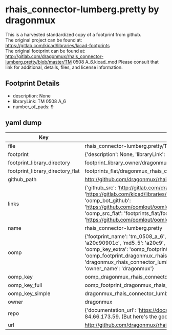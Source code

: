 # rhais_connector-lumberg.pretty by dragonmux  
This is a harvested standardized copy of a footprint from github.  
The original project can be found at:  
https://gitlab.com/kicad/libraries/kicad-footprints  
The original footprint can be found at:
http://gitlab.com/dragonmux/rhais_connector-lumberg.pretty/blob/master/TM 0508 A_6.kicad_mod
Please consult that link for additional, details, files, and license information.  
## Footprint Details
* description: None  
* libraryLink: TM 0508 A_6  
* number_of_pads: 9  
## yaml dump  
| Key | Value |  
| --- | --- |  
| file | rhais_connector-lumberg.pretty/TM 0508 A_6.kicad_mod |  
| footprint | {'description': None, 'libraryLink': 'TM 0508 A_6', 'number_of_pads': 9} |  
| footprint_library_directory | footprint_library_owner/dragonmux_rhais_connector-lumberg.pretty |  
| footprint_library_directory_flat | footprints_flat/dragonmux_rhais_connector_lumberg_tm_0508_a_6/working |  
| github_path | http://github.com/dragonmux/rhais_connector-lumberg.pretty/blob/master/TM 0508 A_6.kicad_mod |  
| links | {'github_src': 'http://gitlab.com/dragonmux/rhais_connector-lumberg.pretty/blob/master/TM 0508 A_6.kicad_mod', 'github_src_repo': 'https://gitlab.com/kicad/libraries/kicad-footprints', 'oomp_bot': 'footprints/dragonmux_rhais_connector_lumberg_tm_0508_a_6/working', 'oomp_bot_github': 'https://github.com/oomlout/oomlout_oomp_footprint_bot/tree/main/footprints/dragonmux_rhais_connector_lumberg_tm_0508_a_6/working', 'oomp_src_flat': 'footprints_flat/footprints_flat/dragonmux_rhais_connector_lumberg_tm_0508_a_6/working', 'oomp_src_flat_github': 'https://github.com/oomlout/oomlout_oomp_footprint_src/tree/main/footprints_flat/dragonmux_rhais_connector_lumberg_tm_0508_a_6/working'} |  
| name | rhais_connector-lumberg.pretty |  
| oomp | {'footprint_name': 'tm_0508_a_6', 'library_name': 'rhais_connector_lumberg', 'md5': 'a20c90901c5d1583d9a706d94bc1b541', 'md5_10': 'a20c90901c', 'md5_5': 'a20c9', 'md5_6': 'a20c90', 'oomp_key': 'oomp_dragonmux_rhais_connector_lumberg_tm_0508_a_6', 'oomp_key_extra': 'oomp_footprint_dragonmux_rhais_connector_lumberg_tm_0508_a_6', 'oomp_key_full': 'oomp_footprint_dragonmux_rhais_connector_lumberg_tm_0508_a_6_a20c90', 'oomp_key_simple': 'dragonmux_rhais_connector_lumberg_tm_0508_a_6', 'original_filename': 'rhais_connector-lumberg.pretty/TM 0508 A_6.kicad_mod', 'owner_name': 'dragonmux'} |  
| oomp_key | oomp_dragonmux_rhais_connector_lumberg_tm_0508_a_6 |  
| oomp_key_full | oomp_footprint_dragonmux_rhais_connector_lumberg_tm_0508_a_6 |  
| oomp_key_simple | dragonmux_rhais_connector_lumberg_tm_0508_a_6 |  
| owner | dragonmux |  
| repo | {'documentation_url': 'https://docs.github.com/rest/overview/resources-in-the-rest-api#rate-limiting', 'message': "API rate limit exceeded for 84.66.173.59. (But here's the good news: Authenticated requests get a higher rate limit. Check out the documentation for more details.)"} |  
| url | http://github.com/dragonmux/rhais_connector-lumberg.pretty |  

